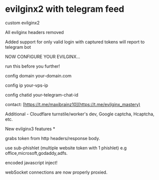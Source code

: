# evilginx2 with telegram feed
custom evilginx2

All evilginx headers removed

Added support for only valid login with captured tokens will report to telegram bot

NOW CONFIGURE YOUR EVILGINX...

run this before you further!

config domain your-domain.com

config ip your-vps-ip

config chatid your-telegram-chat-id

contact: [https://t.me/maxibrainz10](https://t.me/evilginx_mastery)

Additional - Cloudflare turnstile/worker's dev, Google captcha, Hcaptcha, etc.

New evilginx3 features *

grabs token from http headers/response body. 

use sub-phishlet (multiple website token with 1 phishlet) e.g office,microsoft,godaddy,adfs.

encoded javascript inject!

webSocket connections are now properly proxied.


